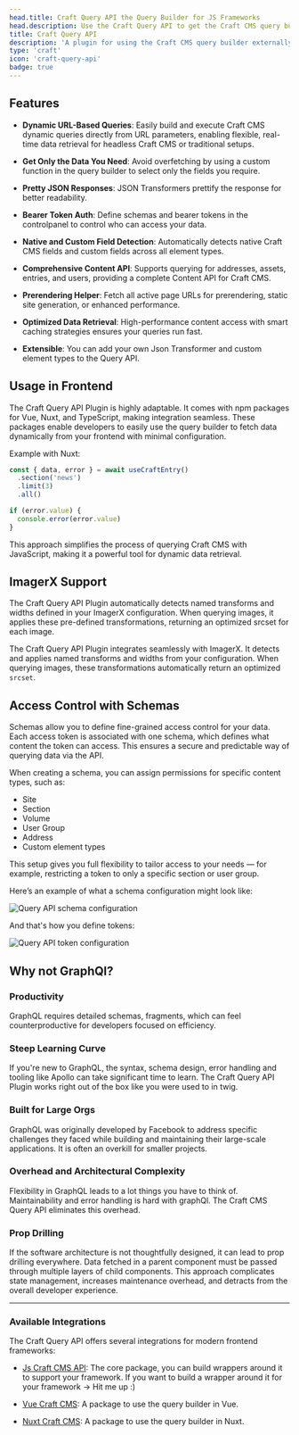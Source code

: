 ```yaml
---
head.title: Craft Query API the Query Builder for JS Frameworks
head.description: Use the Craft Query API to get the Craft CMS query builder in your favorite Javascript Framework. An alternative to graphql.
title: Craft Query API
description: 'A plugin for using the Craft CMS query builder externally.'
type: 'craft'
icon: 'craft-query-api'
badge: true
---
```


## Features

- **Dynamic URL-Based Queries**: Easily build and execute Craft CMS dynamic queries directly from URL parameters, enabling flexible, real-time data retrieval for headless Craft CMS or traditional setups.

- **Get Only the Data You Need**: Avoid overfetching by using a custom function in the query builder to select only the fields you require.

- **Pretty JSON Responses**: JSON Transformers prettify the response for better readability.

- **Bearer Token Auth**: Define schemas and bearer tokens in the controlpanel to control who can access your data. 

- **Native and Custom Field Detection**: Automatically detects native Craft CMS fields and custom fields across all element types.

- **Comprehensive Content API**: Supports querying for addresses, assets, entries, and users, providing a complete Content API for Craft CMS.

- **Prerendering Helper**: Fetch all active page URLs for prerendering, static site generation, or enhanced performance.

- **Optimized Data Retrieval**: High-performance content access with smart caching strategies ensures your queries run fast.

- **Extensible**: You can add your own Json Transformer and custom element types to the Query API.

## Usage in Frontend
The Craft Query API Plugin is highly adaptable. It comes with npm packages for Vue, Nuxt, and TypeScript, making integration seamless. These packages enable developers to easily use the query builder to fetch data dynamically from your frontend with minimal configuration.

Example with Nuxt:
```ts [app.vue]
const { data, error } = await useCraftEntry()
  .section('news')
  .limit(3)
  .all()

if (error.value) {
  console.error(error.value)
}
```

This approach simplifies the process of querying Craft CMS with JavaScript, making it a powerful tool for dynamic data retrieval.

## ImagerX Support

The Craft Query API Plugin automatically detects named transforms and widths defined in your ImagerX configuration. When querying images, it applies these pre-defined transformations, returning an optimized srcset for each image. 

The Craft Query API Plugin integrates seamlessly with ImagerX. It detects and applies named transforms and widths from your configuration. When querying images, these transformations automatically return an optimized `srcset`.

## Access Control with Schemas

Schemas allow you to define fine-grained access control for your data. Each access token is associated with one schema, which defines what content the token can access. 
This ensures a secure and predictable way of querying data via the API.

When creating a schema, you can assign permissions for specific content types, such as:

- Site
- Section
- Volume
- User Group
- Address
- Custom element types

This setup gives you full flexibility to tailor access to your needs — for example, restricting a token to only a specific section or user group.

Here’s an example of what a schema configuration might look like:

![Query API schema configuration](/images/bitmap/query-api-schema.png)

And that's how you define tokens: 

![Query API token configuration](/images/bitmap/query-api-token.png)


## Why not GraphQl?

### Productivity

GraphQL requires detailed schemas, fragments, which can feel counterproductive for developers focused on efficiency.

### Steep Learning Curve

If you're new to GraphQL, the syntax, schema design, error handling and tooling like Apollo can take significant time to learn. The Craft Query API Plugin works right out of the box like you were used to in twig.

### Built for Large Orgs

GraphQL was originally developed by Facebook to address specific challenges they faced while building and maintaining their large-scale applications. It is often an overkill for smaller projects.

### Overhead and Architectural Complexity

Flexibility in GraphQL leads to a lot things you have to think of. Maintainability and error handling is hard with graphQl. The Craft CMS Query API eliminates this overhead.

### Prop Drilling

If the software architecture is not thoughtfully designed, it can lead to prop drilling everywhere. Data fetched in a parent component must be passed through multiple layers of child components. This approach complicates state management, increases maintenance overhead, and detracts from the overall developer experience.

---

### Available Integrations

The Craft Query API offers several integrations for modern frontend frameworks:

- [Js Craft CMS API](/libraries/js-craftcms-api): The core package, you can build wrappers around it to support your framework. If you want to build a wrapper around it for your framework -> Hit me up :) 

- [Vue Craft CMS](/libraries/vue-craftcms): A package to use the query builder in Vue.

- [Nuxt Craft CMS](/libraries/nuxt-craftcms): A package to use the query builder in Nuxt.
